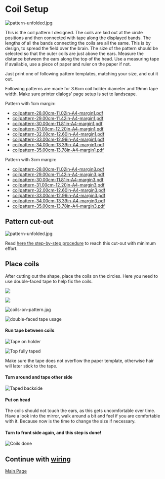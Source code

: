 
# Coil Setup

![pattern-unfolded.jpg](../photos/pattern-unfolded.jpg)

This is the coil pattern I designed. The coils are laid out at the circle positions and then connected with tape along the displayed bands.
The lengths of all the bands connecting the coils are all the same. This is by design, to spread the field over the brain.
The size of the pattern should be selected so that the outer coils are just above the ears.
Measure the distance between the ears along the top of the head. Use a measuring tape if available, use a piece of paper and ruler on the paper if not.

Just print one of following pattern templates, matching your size, and cut it out.

Following patterns are made for 3.6cm coil holder diameter and 19mm tape width.
Make sure printer dialogs' page setup is set to landscape.

Pattern with 1cm margin:

- [coilpattern-28.00cm-11.02in-A4-margin1.pdf](../print-patterns/coilpattern-28.00cm-11.02in-A4-margin1.pdf)
- [coilpattern-29.00cm-11.42in-A4-margin1.pdf](../print-patterns/coilpattern-29.00cm-11.42in-A4-margin1.pdf)
- [coilpattern-30.00cm-11.81in-A4-margin1.pdf](../print-patterns/coilpattern-30.00cm-11.81in-A4-margin1.pdf)
- [coilpattern-31.00cm-12.20in-A4-margin1.pdf](../print-patterns/coilpattern-31.00cm-12.20in-A4-margin1.pdf)
- [coilpattern-32.00cm-12.60in-A4-margin1.pdf](../print-patterns/coilpattern-32.00cm-12.60in-A4-margin1.pdf)
- [coilpattern-33.00cm-12.99in-A4-margin1.pdf](../print-patterns/coilpattern-33.00cm-12.99in-A4-margin1.pdf)
- [coilpattern-34.00cm-13.39in-A4-margin1.pdf](../print-patterns/coilpattern-34.00cm-13.39in-A4-margin1.pdf)
- [coilpattern-35.00cm-13.78in-A4-margin1.pdf](../print-patterns/coilpattern-35.00cm-13.78in-A4-margin1.pdf)

Pattern with 3cm margin:

- [coilpattern-28.00cm-11.02in-A4-margin3.pdf](../print-patterns/coilpattern-28.00cm-11.02in-A4-margin3.pdf)
- [coilpattern-29.00cm-11.42in-A4-margin3.pdf](../print-patterns/coilpattern-29.00cm-11.42in-A4-margin3.pdf)
- [coilpattern-30.00cm-11.81in-A4-margin3.pdf](../print-patterns/coilpattern-30.00cm-11.81in-A4-margin3.pdf)
- [coilpattern-31.00cm-12.20in-A4-margin3.pdf](../print-patterns/coilpattern-31.00cm-12.20in-A4-margin3.pdf)
- [coilpattern-32.00cm-12.60in-A4-margin3.pdf](../print-patterns/coilpattern-32.00cm-12.60in-A4-margin3.pdf)
- [coilpattern-33.00cm-12.99in-A4-margin3.pdf](../print-patterns/coilpattern-33.00cm-12.99in-A4-margin3.pdf)
- [coilpattern-34.00cm-13.39in-A4-margin3.pdf](../print-patterns/coilpattern-34.00cm-13.39in-A4-margin3.pdf)
- [coilpattern-35.00cm-13.78in-A4-margin3.pdf](../print-patterns/coilpattern-35.00cm-13.78in-A4-margin3.pdf)
  
## Pattern cut-out

![pattern-unfolded.jpg](../photos/pattern-unfolded.jpg)

Read [here the step-by-step procedure](../cutout/README.md) to reach this cut-out with minimum effort.

## Place coils

After cutting out the shape, place the coils on the circles. Here you need to use double-faced tape to help fix the coils.

![](../photos/pattern-with-double-faced-tape1.jpg)

![](../photos/pattern-with-double-faced-tape2.jpg)

![coils-on-pattern.jpg](../photos/coils-on-pattern.jpg)

![double-faced tape usage](../photos/double-faced-tape.jpg)

#### Run tape between coils

![Tape on holder](../photos/tape-1st.jpg)

![Top fully taped](../photos/first-side-fully-taped.jpg)

Make sure the tape does not overflow the paper template, otherwise hair will later stick to the tape.

#### Turn around and tape other side

![Taped backside](../photos/backside-fully-taped.jpg)

#### Put on head

The coils should not touch the ears, as this gets uncomfortable over time.
Have a look into the mirror, walk around a bit and feel if you are comfortable with it.
Because now is the time to change the size if necessary.

#### Turn to front side again, and this step is done!

![Coils done](../photos/fully-taped.jpg)

## Continue with [wiring](../wiring/README.md)

[Main Page](../README.md)
